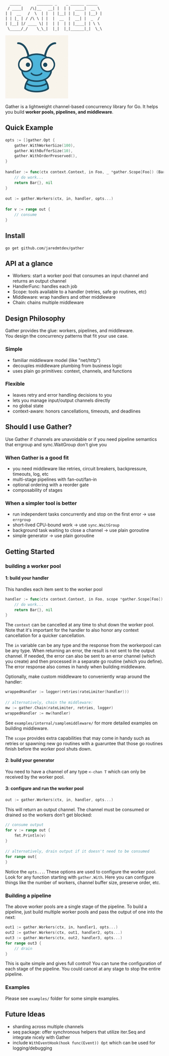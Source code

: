 ```
  _____       _______ _    _ ______ _____  
 / ____|   /\|__   __| |  | |  ____|  __ \ 
| |  __   /  \  | |  | |__| | |__  | |__) |
| | |_ | / /\ \ | |  |  __  |  __| |  _  / 
| |__| |/ ____ \| |  | |  | | |____| | \ \ 
 \_____/_/    \_\_|  |_|  |_|______|_|  \_\
 ```
 <img src="gatherlogo.jpg" alt="gather logo" width="200" />

Gather is a lightweight channel-based concurrency library for Go.
It helps you build **worker pools, pipelines, and middleware**.

## Quick Example

```go
opts := []gather.Opt {
    gather.WithWorkerSize(100),
    gather.WithBufferSize(10),
    gather.WithOrderPreserved(),
}

handler := func(ctx context.Context, in Foo, _ *gather.Scope[Foo]) (Bar, error) {
    // do work...
    return Bar{}, nil
}

out := gather.Workers(ctx, in, handler, opts...) 

for v := range out {
    // consume
}
```

## Install

```
go get github.com/jaredmtdev/gather
```

## API at a glance

- Workers: start a worker pool that consumes an input channel and returns an output channel
- HandlerFunc: handles each job
- Scope: tools available to a handler (retries, safe go routines, etc)
- Middleware: wrap handlers and other middleware
- Chain: chains multiple middleware

## Design Philosophy

Gather provides the glue: workers, pipelines, and middleware.  
You design the concurrency patterns that fit your use case.

### Simple

- familiar middleware model (like "net/http")
- decouples middleware plumbing from business logic
- uses plain go primitives: context, channels, and functions

### Flexible

- leaves retry and error handling decisions to you
- lets you manage input/output channels directly
- no global state
- context-aware: honors cancellations, timeouts, and deadlines

## Should I use Gather?

Use Gather if channels are unavoidable
or if you need pipeline semantics that errgroup and sync.WaitGroup don't give you

### When Gather is a good fit

- you need middleware like retries, circuit breakers, backpressure, timeouts, log, etc
- multi-stage pipelines with fan-out/fan-in
- optional ordering with a reorder gate
- composability of stages

### When a simpler tool is better

- run independent tasks concurrently and stop on the first error -> use `errgroup`
- short-lived CPU-bound work -> use `sync.WaitGroup`
- background task waiting to close a channel -> use plain goroutine
- simple generator -> use plain goroutine

## Getting Started

### building a worker pool

#### 1: build your handler

This handles each item sent to the worker pool

```go
handler := func(ctx context.Context, in Foo, scope *gather.Scope[Foo]) (Bar, error) {
    // do work...
    return Bar{}, nil
}
```

The `context` can be cancelled at any time to shut down the worker pool.
Note that it's important for the handler to also honor any context cancellation for a quicker cancellation.

The `in` variable can be any type and the response from the workerpool can be any type.
When returning an error, the result is not sent to the output channel.
If needed, the error can also be sent to an error channel (which you create) and then processed in a separate go routine (which you define).
The error response also comes in handy when building middleware.

Optionally, make custom middleware to conveniently wrap around the handler:

```go
wrappedHandler := logger(retries(rateLimiter(handler)))

// alternatively, chain the middleware:
mw := gather.Chain(rateLimiter, retries, logger)
wrappedHandler := mw(handler)
```

See `examples/internal/samplemiddleware/` for more detailed examples on building middleware.

The `scope` provides extra capabilities that may come in handy such as retries or spawning new go routines with a guaruntee that those go routines finish before the worker pool shuts down.


#### 2: build your generator

You need to have a channel of any type `<-chan T` which can only be received by the worker pool.

#### 3: configure and run the worker pool

```go
out := gather.Workers(ctx, in, handler, opts...) 
```

This will return an output channel.
The channel must be consumed or drained so the workers don't get blocked:

```go
// consume output
for v := range out {
    fmt.Println(v)
}

// alternatively, drain output if it doesn't need to be consumed
for range out{
}
```

Notice the `opts...`. These options are used to configure the worker pool.
Look for any function starting with `gather.With`.
Here you can configure things like the number of workers, channel buffer size, preserve order, etc.

### Building a pipeline

The above worker pools are a single stage of the pipeline.
To build a pipeline, just build multiple worker pools and pass the output of one into the next:

```go
out1 := gather.Workers(ctx, in, handler1, opts...) 
out2 := gather.Workers(ctx, out1, handler2, opts...) 
out3 := gather.Workers(ctx, out2, handler3, opts...) 
for range out3 {
    // drain
}
```

This is quite simple and gives full control!
You can tune the configuration of each stage of the pipeline.
You could cancel at any stage to stop the entire pipeline.

### Examples

Please see `examples/` folder for some simple examples.

## Future Ideas

- sharding across multiple channels
- seq package: offer synchronous helpers that utilize iter.Seq and integrate nicely with Gather
- include `WithEventHook(hook func(Event)) Opt` which can be used for logging/debugging
